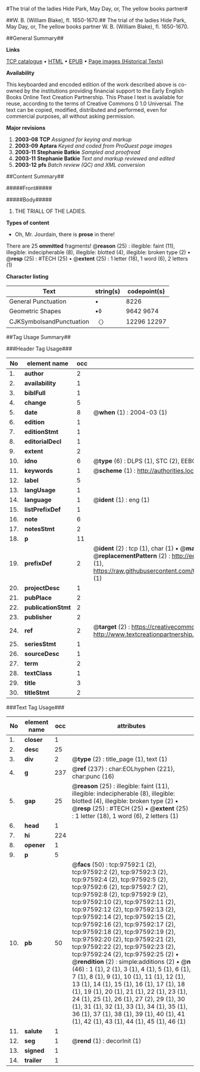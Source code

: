 #The trial of the ladies Hide Park, May Day, or, The yellow books partner#

##W. B. (William Blake), fl. 1650-1670.##
The trial of the ladies Hide Park, May Day, or, The yellow books partner
W. B. (William Blake), fl. 1650-1670.

##General Summary##

**Links**

[TCP catalogue](http://www.ota.ox.ac.uk/tcp/)  • 
[HTML](http://tei.it.ox.ac.uk/tcp/Texts-HTML/free/A28/A28348.html)  • 
[EPUB](http://tei.it.ox.ac.uk/tcp/Texts-EPUB/free/A28/A28348.epub) • 
[Page images (Historical Texts)](https://data.historicaltexts.jisc.ac.uk/view?pubId=eebo-13109241e&pageId=eebo-13109241e-97592-1)

**Availability**

This keyboarded and encoded edition of the
	       work described above is co-owned by the institutions
	       providing financial support to the Early English Books
	       Online Text Creation Partnership. This Phase I text is
	       available for reuse, according to the terms of Creative
	       Commons 0 1.0 Universal. The text can be copied,
	       modified, distributed and performed, even for
	       commercial purposes, all without asking permission.

**Major revisions**

1. __2003-08__ __TCP__ *Assigned for keying and markup*
1. __2003-09__ __Aptara__ *Keyed and coded from ProQuest page images*
1. __2003-11__ __Stephanie Batkie__ *Sampled and proofread*
1. __2003-11__ __Stephanie Batkie__ *Text and markup reviewed and edited*
1. __2003-12__ __pfs__ *Batch review (QC) and XML conversion*

##Content Summary##

#####Front#####

#####Body#####

1. THE
TRIALL
OF THE
LADIES.

**Types of content**

  * Oh, Mr. Jourdain, there is **prose** in there!

There are 25 **ommitted** fragments! 
 @__reason__ (25) : illegible: faint (11), illegible: indecipherable (8), illegible: blotted (4), illegible: broken type (2)  •  @__resp__ (25) : #TECH (25)  •  @__extent__ (25) : 1 letter (18), 1 word (6), 2 letters (1)

**Character listing**


|Text|string(s)|codepoint(s)|
|---|---|---|
|General Punctuation|•|8226|
|Geometric Shapes|▪◊|9642 9674|
|CJKSymbolsandPunctuation|〈〉|12296 12297|

##Tag Usage Summary##

###Header Tag Usage###

|No|element name|occ|attributes|
|---|---|---|---|
|1.|__author__|2||
|2.|__availability__|1||
|3.|__biblFull__|1||
|4.|__change__|5||
|5.|__date__|8| @__when__ (1) : 2004-03 (1)|
|6.|__edition__|1||
|7.|__editionStmt__|1||
|8.|__editorialDecl__|1||
|9.|__extent__|2||
|10.|__idno__|6| @__type__ (6) : DLPS (1), STC (2), EEBO-CITATION (1), OCLC (1), VID (1)|
|11.|__keywords__|1| @__scheme__ (1) : http://authorities.loc.gov/ (1)|
|12.|__label__|5||
|13.|__langUsage__|1||
|14.|__language__|1| @__ident__ (1) : eng (1)|
|15.|__listPrefixDef__|1||
|16.|__note__|6||
|17.|__notesStmt__|2||
|18.|__p__|11||
|19.|__prefixDef__|2| @__ident__ (2) : tcp (1), char (1)  •  @__matchPattern__ (2) : ([0-9\-]+):([0-9IVX]+) (1), (.+) (1)  •  @__replacementPattern__ (2) : http://eebo.chadwyck.com/downloadtiff?vid=$1&page=$2 (1), https://raw.githubusercontent.com/textcreationpartnership/Texts/master/tcpchars.xml#$1 (1)|
|20.|__projectDesc__|1||
|21.|__pubPlace__|2||
|22.|__publicationStmt__|2||
|23.|__publisher__|2||
|24.|__ref__|2| @__target__ (2) : https://creativecommons.org/publicdomain/zero/1.0/ (1), http://www.textcreationpartnership.org/docs/. (1)|
|25.|__seriesStmt__|1||
|26.|__sourceDesc__|1||
|27.|__term__|2||
|28.|__textClass__|1||
|29.|__title__|3||
|30.|__titleStmt__|2||


###Text Tag Usage###

|No|element name|occ|attributes|
|---|---|---|---|
|1.|__closer__|1||
|2.|__desc__|25||
|3.|__div__|2| @__type__ (2) : title_page (1), text (1)|
|4.|__g__|237| @__ref__ (237) : char:EOLhyphen (221), char:punc (16)|
|5.|__gap__|25| @__reason__ (25) : illegible: faint (11), illegible: indecipherable (8), illegible: blotted (4), illegible: broken type (2)  •  @__resp__ (25) : #TECH (25)  •  @__extent__ (25) : 1 letter (18), 1 word (6), 2 letters (1)|
|6.|__head__|1||
|7.|__hi__|224||
|8.|__opener__|1||
|9.|__p__|5||
|10.|__pb__|50| @__facs__ (50) : tcp:97592:1 (2), tcp:97592:2 (2), tcp:97592:3 (2), tcp:97592:4 (2), tcp:97592:5 (2), tcp:97592:6 (2), tcp:97592:7 (2), tcp:97592:8 (2), tcp:97592:9 (2), tcp:97592:10 (2), tcp:97592:11 (2), tcp:97592:12 (2), tcp:97592:13 (2), tcp:97592:14 (2), tcp:97592:15 (2), tcp:97592:16 (2), tcp:97592:17 (2), tcp:97592:18 (2), tcp:97592:19 (2), tcp:97592:20 (2), tcp:97592:21 (2), tcp:97592:22 (2), tcp:97592:23 (2), tcp:97592:24 (2), tcp:97592:25 (2)  •  @__rendition__ (2) : simple:additions (2)  •  @__n__ (46) : 1 (1), 2 (1), 3 (1), 4 (1), 5 (1), 6 (1), 7 (1), 8 (1), 9 (1), 10 (1), 11 (1), 12 (1), 13 (1), 14 (1), 15 (1), 16 (1), 17 (1), 18 (1), 19 (1), 20 (1), 21 (1), 22 (1), 23 (1), 24 (1), 25 (1), 26 (1), 27 (2), 29 (1), 30 (1), 31 (1), 32 (1), 33 (1), 34 (1), 35 (1), 36 (1), 37 (1), 38 (1), 39 (1), 40 (1), 41 (1), 42 (1), 43 (1), 44 (1), 45 (1), 46 (1)|
|11.|__salute__|1||
|12.|__seg__|1| @__rend__ (1) : decorInit (1)|
|13.|__signed__|1||
|14.|__trailer__|1||
